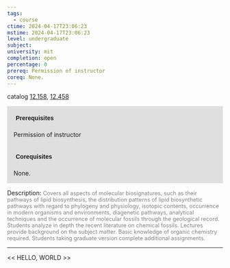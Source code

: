 ```yaml
---
tags:
  - course
ctime: 2024-04-17T23:06:23
mstime: 2024-04-17T23:06:23
level: undergraduate
subject: 
university: mit
completion: open
percentage: 0
prereq: Permission of instructor
coreq: None.
---
```


catalog [12.158](http://student.mit.edu/catalog/m12a.html#12.158), [12.458](http://student.mit.edu/catalog/m12b.html#12.458)

<span style="display: block; padding: 15px; background-color: rgb(100, 100, 100, 0.2);"><font id="m_prereq742_0" style="display: block; font-family: Arial, sans-serif; font-weight: bold; padding: 5px">Prerequisites</font><br><span id="prereq742_0">Permission of instructor</span></span>
<span style="display: block; padding: 15px; background-color: rgb(100, 100, 100, 0.2);"><font id="m_coreq742_0" style="display: block; font-family: Arial, sans-serif; font-weight: bold; padding: 5px">Corequisites</font><br><span id="coreq742_0">None.</span></span>

<font style="">Description:</font>
<font style="color: grey; font-size: 0.8rem;">Covers all aspects of molecular biosignatures, such as their pathways of lipid biosynthesis, the distribution patterns of lipid biosynthetic pathways with regard to phylogeny and physiology, isotopic contents, occurrence in modern organisms and environments, diagenetic pathways, analytical techniques and the occurrence of molecular fossils through the geological record. Students analyze in depth the recent literature on chemical fossils. Lectures provide background on the subject matter. Basic knowledge of organic chemistry required. Students taking graduate version complete additional assignments.</font>



---

<< HELLO, WORLD >>
